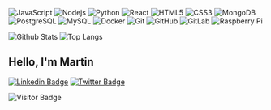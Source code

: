 ![JavaScript](https://img.shields.io/badge/-JavaScript-black?style=flat-square&logo=javascript)
![Nodejs](https://img.shields.io/badge/-Nodejs-black?style=flat-square&logo=Node.js)
![Python](https://img.shields.io/badge/-Python-black?style=flat-square&logo=Python)
![React](https://img.shields.io/badge/-React-black?style=flat-square&logo=react)
![HTML5](https://img.shields.io/badge/-HTML5-E34F26?style=flat-square&logo=html5&logoColor=white)
![CSS3](https://img.shields.io/badge/-CSS3-1572B6?style=flat-square&logo=css3)
![MongoDB](https://img.shields.io/badge/-MongoDB-black?style=flat-square&logo=mongodb)
![PostgreSQL](https://img.shields.io/badge/-PostgreSQL-336791?style=flat-square&logo=postgresql)
![MySQL](https://img.shields.io/badge/-MySQL-black?style=flat-square&logo=mysql)
![Docker](https://img.shields.io/badge/-Docker-black?style=flat-square&logo=docker)
![Git](https://img.shields.io/badge/-Git-black?style=flat-square&logo=git)
![GitHub](https://img.shields.io/badge/-GitHub-181717?style=flat-square&logo=github)
![GitLab](https://img.shields.io/badge/-GitLab-FCA121?style=flat-square&logo=gitlab)
![Raspberry Pi](https://img.shields.io/badge/-Raspberry%20Pi-C51A4A?style=flat-square&logo=Raspberry-Pi)


![Github Stats](https://github-readme-stats.vercel.app/api?username=martinw0&count_private=true&show_icons=true&include_all_commits=true)
![Top Langs](https://github-readme-stats.vercel.app/api/top-langs/?username=martinw0&hide=TeX&layout=compact)

## Hello, I'm Martin

[![Linkedin Badge](https://img.shields.io/badge/-Martin%20Wallet-0072b1?style=flat&logo=Linkedin&logoColor=white)](https://www.linkedin.com/in/martinwallet/ "Connect on LinkedIn")
[![Twitter Badge](https://img.shields.io/badge/-@LeWalletM-00acee?style=flat&logo=Twitter&logoColor=white)](https://twitter.com/intent/follow?screen_name=LeWalletM "Follow on Twitter")


![Visitor Badge](https://visitor-badge.laobi.icu/badge?page_id=martinw0.martinw0)
